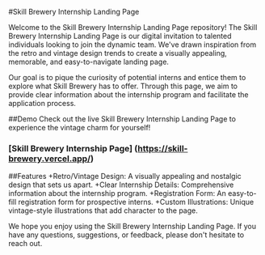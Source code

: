 #Skill Brewery Internship Landing Page

Welcome to the Skill Brewery Internship Landing Page repository! 
The Skill Brewery Internship Landing Page is our digital invitation to talented individuals looking to join the dynamic team. We've drawn inspiration from the retro and vintage design trends to create a visually appealing, memorable, and easy-to-navigate landing page.

Our goal is to pique the curiosity of potential interns and entice them to explore what Skill Brewery has to offer. Through this page, we aim to provide clear information about the internship program and facilitate the application process.

##Demo
Check out the live Skill Brewery Internship Landing Page to experience the vintage charm for yourself!

### [Skill Brewery Internship Page] (https://skill-brewery.vercel.app/)

##Features
+Retro/Vintage Design: A visually appealing and nostalgic design that sets us apart.
+Clear Internship Details: Comprehensive information about the internship program.
+Registration Form: An easy-to-fill registration form for prospective interns.
+Custom Illustrations: Unique vintage-style illustrations that add character to the page.

We hope you enjoy using the Skill Brewery Internship Landing Page. If you have any questions, suggestions, or feedback, please don't hesitate to reach out.
